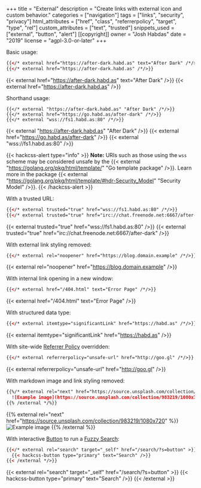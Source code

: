 +++
title = "External"
description = "Create links with external icon and custom behavior."
categories = ["navigation"]
tags = ["links", "security", "privacy"]
html_attributes = ["href", "class", "referrerpolicy", "target", "type", "rel"]
custom_attributes = ["text", "trusted"]
snippets_used = ["external", "button", "alert"]
[[copyright]]
  owner = "Josh Habdas"
  date = "2019"
  license = "agpl-3.0-or-later"
+++

Basic usage:

```html
{{</* external href="https://after-dark.habd.as" text="After Dark" /*/>}}
{{</* external href="https://after-dark.habd.as" /*/>}}
```

{{< external href="https://after-dark.habd.as" text="After Dark" />}}
{{< external href="https://after-dark.habd.as" />}}

Shorthand usage:

```term
{{</* external "https://after-dark.habd.as" "After Dark" /*/>}}
{{</* external href="https://go.habd.as/after-dark" /*/>}}
{{</* external "wss://fs1.habd.as:80" /*/>}}
```

{{< external "https://after-dark.habd.as" "After Dark" />}}
{{< external href="https://go.habd.as/after-dark" />}}
{{< external "wss://fs1.habd.as:80" />}}

{{< hackcss-alert type="info" >}}
<strong>Note:</strong> URIs such as those using the <code>wss</code> scheme may be considered unsafe by the {{< external "https://golang.org/pkg/html/template/" "Go template package" />}}. Learn more in the package {{< external "https://golang.org/pkg/html/template/#hdr-Security_Model" "Security Model" />}}.
{{< /hackcss-alert >}}

With a trusted URL:

```html
{{</* external trusted="true" href="wss://fs1.habd.as:80" /*/>}}
{{</* external trusted="true" href="irc://chat.freenode.net:6667/after-dark" /*/>}}
```

{{< external trusted="true" href="wss://fs1.habd.as:80" />}}
{{< external trusted="true" href="irc://chat.freenode.net:6667/after-dark" />}}

With external link styling removed:

```html
{{</* external rel="noopener" href="https://blog.domain.example" /*/>}}
```

{{< external rel="noopener" href="https://blog.domain.example" />}}

With internal link opening in a new window:

```html
{{</* external href="/404.html" text="Error Page" /*/>}}
```

{{< external href="/404.html" text="Error Page" />}}

With structured data type:

```html
{{</* external itemtype="significantLink" href="https://habd.as" /*/>}}
```

{{< external itemtype="significantLink" href="https://habd.as" />}}

With site-wide [Referrer Policy](/feature/referrer-policy) overridden:

```html
{{</* external referrerpolicy="unsafe-url" href="http://goo.gl" /*/>}}
```

{{< external referrerpolicy="unsafe-url" href="http://goo.gl" />}}

With markdown image and link styling removed:

```markdown
{{%/* external rel="next" href="https://source.unsplash.com/collection/983219/2160x1440" %}}
  ![Example image](https://source.unsplash.com/collection/983219/1080x720 "View Random Image Enlarged")
{{% /external */%}}
```

{{% external rel="next" href="https://source.unsplash.com/collection/983219/1080x720" %}}
  ![Example image](https://source.unsplash.com/collection/983219/1080x720 "View Random Image Enlarged")
{{% /external %}}

With interactive [Button](../button) to run a [Fuzzy Search](/feature/fuzzy-search):

```html
{{</* external rel="search" target="_self" href="/search/?s=button" >}}
  {{< hackcss-button type="primary" text="Search" />}}
{{< /external */>}}
```

{{< external rel="search" target="_self" href="/search/?s=button" >}}
  {{< hackcss-button type="primary" text="Search" />}}
{{< /external >}}
